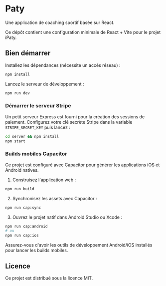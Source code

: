# Paty

Une application de coaching sportif basée sur React.

Ce dépôt contient une configuration minimale de React + Vite pour le projet iPaty.

## Bien démarrer

Installez les dépendances (nécessite un accès réseau) :

```bash
npm install
```

Lancez le serveur de développement :

```bash
npm run dev
```

### Démarrer le serveur Stripe

Un petit serveur Express est fourni pour la création des sessions de paiement. Configurez votre clé secrète Stripe dans la variable `STRIPE_SECRET_KEY` puis lancez :

```bash
cd server && npm install
npm start
```

### Builds mobiles Capacitor

Ce projet est configuré avec Capacitor pour générer les applications iOS et Android natives.

1. Construisez l'application web :

```bash
npm run build
```

2. Synchronisez les assets avec Capacitor :

```bash
npm run cap:sync
```

3. Ouvrez le projet natif dans Android Studio ou Xcode :

```bash
npm run cap:android
# ou
npm run cap:ios
```

Assurez-vous d'avoir les outils de développement Android/iOS installés pour lancer les builds mobiles.

## Licence

Ce projet est distribué sous la licence MIT.
